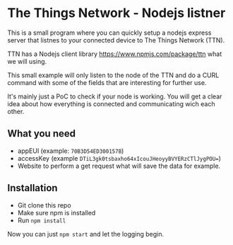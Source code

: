 # The Things Network - Nodejs listner
This is a small program where you can quickly setup a nodejs express server that listnes to your connected device to The Things Network (TTN).

TTN has a Nodejs client library https://www.npmjs.com/package/ttn what we will using.

This small example will only listen to the node of the TTN and do a CURL command with some of the fields that are interesting for further use.

It's mainly just a PoC to check if your node is working.
You will get a clear idea about how everything is connected and communicating wich each other.

## What you need

- appEUI (example: `70B3D54ED300157B`)
- accessKey (example `DTiL3gk0tsbaxho64xIcouJHeoyyBVYERzCTlJygPOU=`)
- Website to perform a get request what will save the data for example.

## Installation

- Git clone this repo
- Make sure npm is installed
- Run `npm install`

Now you can just `npm start` and let the logging begin.
